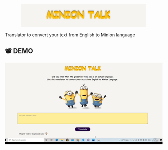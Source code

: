 
<p align="center">
    <img src="header.png" alt="minion" width="400px">
    

</p>
 Translator to convert your text from English to Minion language

## :film_projector: DEMO
<p align="center">
<img src="miniontalk.gif" alt="minion">
</p>
